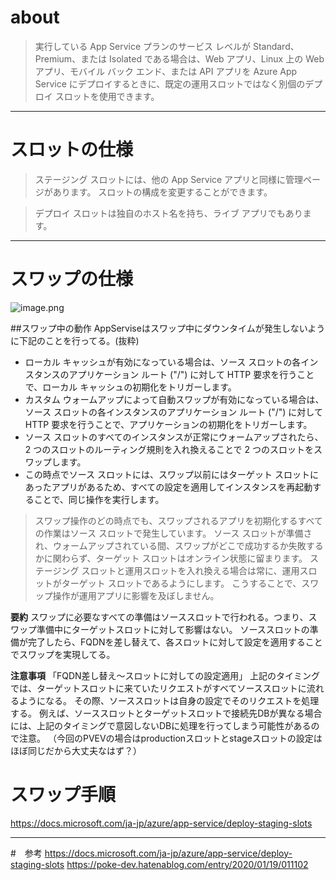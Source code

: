 # about
>実行している App Service プランのサービス レベルが Standard、Premium、または Isolated である場合は、Web アプリ、Linux 上の Web アプリ、モバイル バック エンド、または API アプリを Azure App Service にデプロイするときに、既定の運用スロットではなく別個のデプロイ スロットを使用できます。
---
# スロットの仕様
>ステージング スロットには、他の App Service アプリと同様に管理ページがあります。 スロットの構成を変更することができます。 

>デプロイ スロットは独自のホスト名を持ち、ライブ アプリでもあります。 
---
# スワップの仕様
![image.png](/.attachments/image-8a9a3d90-b1a8-4c87-9881-1c81a48b5139.png)

##スワップ中の動作
AppServiseはスワップ中にダウンタイムが発生しないように下記のことを行ってる。(抜粋)
- ローカル キャッシュが有効になっている場合は、ソース スロットの各インスタンスのアプリケーション ルート ("/") に対して HTTP 要求を行うことで、ローカル キャッシュの初期化をトリガーします。
- カスタム ウォームアップによって自動スワップが有効になっている場合は、ソース スロットの各インスタンスのアプリケーション ルート ("/") に対して HTTP 要求を行うことで、アプリケーションの初期化をトリガーします。
- ソース スロットのすべてのインスタンスが正常にウォームアップされたら、2 つのスロットのルーティング規則を入れ換えることで 2 つのスロットをスワップします。 
- この時点でソース スロットには、スワップ以前にはターゲット スロットにあったアプリがあるため、すべての設定を適用してインスタンスを再起動することで、同じ操作を実行します。

>スワップ操作のどの時点でも、スワップされるアプリを初期化するすべての作業はソース スロットで発生しています。 ソース スロットが準備され、ウォームアップされている間、スワップがどこで成功するか失敗するかに関わらず、ターゲット スロットはオンライン状態に留まります。 ステージング スロットと運用スロットを入れ換える場合は常に、運用スロットがターゲット スロットであるようにします。 こうすることで、スワップ操作が運用アプリに影響を及ぼしません。

**要約**
スワップに必要なすべての準備はソーススロットで行われる。つまり、スワップ準備中にターゲットスロットに対して影響はない。
ソーススロットの準備が完了したら、FQDNを差し替えて、各スロットに対して設定を適用することでスワップを実現してる。

**注意事項**
「FQDN差し替え～スロットに対しての設定適用」
上記のタイミングでは、ターゲットスロットに来ていたリクエストがすべてソーススロットに流れるようになる。
その際、ソーススロットは自身の設定でそのリクエストを処理する。
例えば、ソーススロットとターゲットスロットで接続先DBが異なる場合には、上記のタイミングで意図しないDBに処理を行ってしまう可能性があるので注意。
（今回のPVEVの場合はproductionスロットとstageスロットの設定はほぼ同じだから大丈夫なはず？）


# スワップ手順
https://docs.microsoft.com/ja-jp/azure/app-service/deploy-staging-slots

---
#　参考
https://docs.microsoft.com/ja-jp/azure/app-service/deploy-staging-slots
https://poke-dev.hatenablog.com/entry/2020/01/19/011102